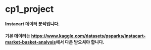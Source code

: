 # cp1_project
####  Instacart 데이터 분석입니다.
#### 기본 데이터는 <https://www.kaggle.com/datasets/psparks/instacart-market-basket-analysis>에서 다운 받으셔야 합니다.
